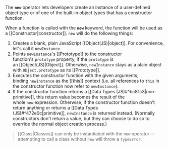 
The **`new`** operator lets developers create an instance of a user-defined object type or of one of the built-in object types that has a constructor function.

When a function is called with the **`new`** keyword, the function will be used as a [[Constructor|constructor]]. `new` will do the following things:

1. Creates a blank, plain JavaScript [[Object(JS)|object]]. For convenience, let's call it `newInstance`.
2. Points `newInstance`'s [[Prototype]] to the constructor function's `prototype` property, if the `prototype` is an [[Object(JS)|Object]]. Otherwise, `newInstance` stays as a plain object with `Object.prototype` as its [[Prototype]].
3.  Executes the constructor function with the given arguments, binding `newInstance` as the [[this]] context (i.e. all references to `this` in the constructor function now refer to `newInstance`).
4. If the constructor function returns a [[Data Types (JS)#^bc81c3|non-primitive]], this return value becomes the result of the whole `new` expression. Otherwise, if the constructor function doesn't return anything or returns a [[Data Types (JS)#^472e0c|primitive]], `newInstance` is returned instead. (Normally constructors don't return a value, but they can choose to do so to override the normal object creation process.)

>[[Class|Classes]] can only be instantiated with the `new` operator — attempting to call a class without `new` will throw a `TypeError`.